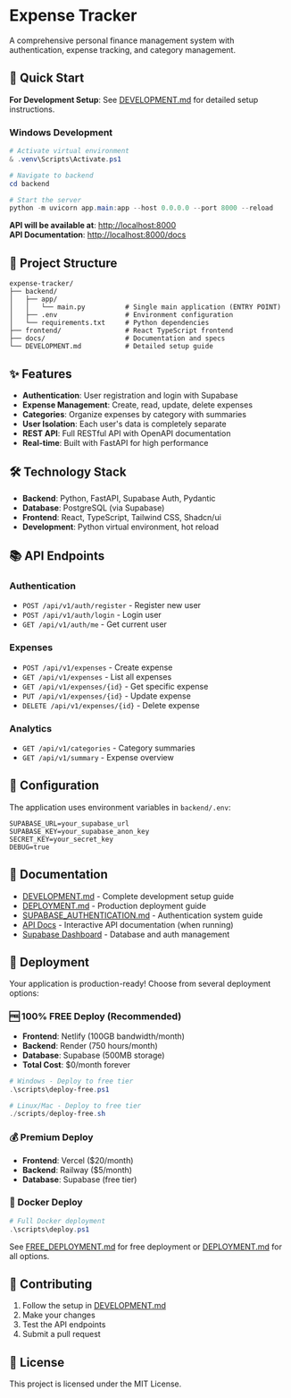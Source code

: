 # Expense Tracker

A comprehensive personal finance management system with authentication, expense tracking, and category management.

## 🚀 Quick Start

**For Development Setup**: See [DEVELOPMENT.md](DEVELOPMENT.md) for detailed setup instructions.

### Windows Development

```powershell
# Activate virtual environment
& .venv\Scripts\Activate.ps1

# Navigate to backend
cd backend

# Start the server
python -m uvicorn app.main:app --host 0.0.0.0 --port 8000 --reload
```

**API will be available at**: <http://localhost:8000>  
**API Documentation**: <http://localhost:8000/docs>

## 📁 Project Structure

```
expense-tracker/
├── backend/
│   ├── app/
│   │   └── main.py          # Single main application (ENTRY POINT)
│   ├── .env                 # Environment configuration
│   └── requirements.txt     # Python dependencies
├── frontend/                # React TypeScript frontend
├── docs/                    # Documentation and specs
└── DEVELOPMENT.md           # Detailed setup guide
```

## ✨ Features

- **Authentication**: User registration and login with Supabase
- **Expense Management**: Create, read, update, delete expenses
- **Categories**: Organize expenses by category with summaries
- **User Isolation**: Each user's data is completely separate
- **REST API**: Full RESTful API with OpenAPI documentation
- **Real-time**: Built with FastAPI for high performance

## 🛠 Technology Stack

- **Backend**: Python, FastAPI, Supabase Auth, Pydantic
- **Database**: PostgreSQL (via Supabase)
- **Frontend**: React, TypeScript, Tailwind CSS, Shadcn/ui
- **Development**: Python virtual environment, hot reload

## 📚 API Endpoints

### Authentication

- `POST /api/v1/auth/register` - Register new user
- `POST /api/v1/auth/login` - Login user  
- `GET /api/v1/auth/me` - Get current user

### Expenses

- `POST /api/v1/expenses` - Create expense
- `GET /api/v1/expenses` - List all expenses
- `GET /api/v1/expenses/{id}` - Get specific expense
- `PUT /api/v1/expenses/{id}` - Update expense
- `DELETE /api/v1/expenses/{id}` - Delete expense

### Analytics

- `GET /api/v1/categories` - Category summaries
- `GET /api/v1/summary` - Expense overview

## 🔧 Configuration

The application uses environment variables in `backend/.env`:

```env
SUPABASE_URL=your_supabase_url
SUPABASE_KEY=your_supabase_anon_key
SECRET_KEY=your_secret_key
DEBUG=true
```

## 📖 Documentation

- [DEVELOPMENT.md](DEVELOPMENT.md) - Complete development setup guide
- [DEPLOYMENT.md](docs/DEPLOYMENT.md) - Production deployment guide
- [SUPABASE_AUTHENTICATION.md](docs/SUPABASE_AUTHENTICATION.md) - Authentication system guide
- [API Docs](http://localhost:8000/docs) - Interactive API documentation (when running)
- [Supabase Dashboard](https://supabase.com/dashboard) - Database and auth management

## 🚀 Deployment

Your application is production-ready! Choose from several deployment options:

### 🆓 100% FREE Deploy (Recommended)

- **Frontend**: Netlify (100GB bandwidth/month)
- **Backend**: Render (750 hours/month)  
- **Database**: Supabase (500MB storage)
- **Total Cost**: $0/month forever

```powershell
# Windows - Deploy to free tier
.\scripts\deploy-free.ps1

# Linux/Mac - Deploy to free tier  
./scripts/deploy-free.sh
```

### 💰 Premium Deploy

- **Frontend**: Vercel ($20/month)
- **Backend**: Railway ($5/month)
- **Database**: Supabase (free tier)

### 🐳 Docker Deploy

```powershell
# Full Docker deployment
.\scripts\deploy.ps1
```

See [FREE_DEPLOYMENT.md](docs/FREE_DEPLOYMENT.md) for free deployment or [DEPLOYMENT.md](docs/DEPLOYMENT.md) for all options.

## 🤝 Contributing

1. Follow the setup in [DEVELOPMENT.md](DEVELOPMENT.md)
2. Make your changes
3. Test the API endpoints
4. Submit a pull request

## 📄 License

This project is licensed under the MIT License.
